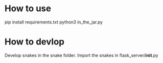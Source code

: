 # How to use


pip install requirements.txt
python3 in_the_jar.py

# How to devlop

Develop snakes in the snake folder.
Import the snakes in flask_server/__init__.py
